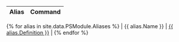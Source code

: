 | Alias | Command |
|-|-|
{% for alias in site.data.PSModule.Aliases %}
| {{ alias.Name }} | [{{ alias.Definition }}](/{{alias.Definition}}) |
{% endfor %}